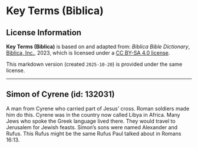 # Key Terms (Biblica)

## License Information

**Key Terms (Biblica)** is based on and adapted from: _Biblica Bible Dictionary_, [Biblica, Inc.](https://www.biblica.com/), 2023, which is licensed under a [CC BY-SA 4.0 license](https://creativecommons.org/licenses/by-sa/4.0/legalcode.en).

This markdown version (created `2025-10-20`) is provided under the same license.



--------------------------------

## Simon of Cyrene (id: 132031)

A man from Cyrene who carried part of Jesus’ cross. Roman soldiers made him do this. Cyrene was in the country now called Libya in Africa. Many Jews who spoke the Greek language lived there. They would travel to Jerusalem for Jewish feasts. Simon’s sons were named Alexander and Rufus. This Rufus might be the same Rufus Paul talked about in Romans 16:13\.


